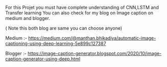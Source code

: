 For this Projet you must have complete understanding of CNN,LSTM and Transfer learning
You can also check for my blog on Image caption on medium and blogger.

( Note this both blog are same you can choose anyone)


Medium :- https://medium.com/@manthan.bhikadiya/automatic-image-captioning-using-deep-learning-5e899c127387


Blogger :- https://image-caption-generator.blogspot.com/2020/10/image-caption-generator-using-deep.html
